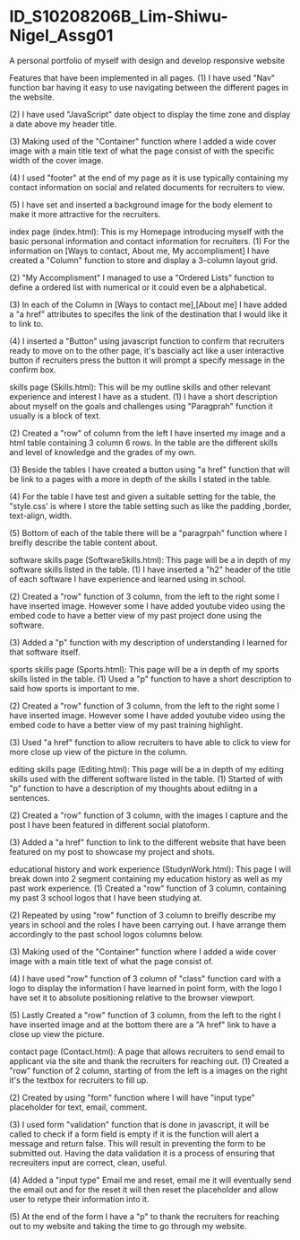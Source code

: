 # ID_S10208206B_Lim-Shiwu-Nigel_Assg01
A personal portfolio of myself with design and develop responsive website


Features that have been implemented in all pages.
(1) I have used "Nav" function bar having it easy to use navigating between the different pages in the website.


(2) I have used "JavaScript" date object to display the time zone and display a date above my header title.


(3) Making used of the "Container" function where I added a wide cover image with a main title text of what the page consist of with the specific width of the cover image.


(4) I used "footer" at the end of my page as it is use typically containing my contact information on social and related documents for recruiters to view.


(5) I have set and inserted a background image for the body element to make it more attractive for the recruiters. 


index page (index.html): This is my Homepage introducing myself with the basic personal information and contact information for recruiters.
(1) For the information on [Ways to contact, About me, My accomplisment] I have created a "Column" function to store and display a 3-column layout grid.


(2) "My Accomplisment" I managed to use a "Ordered Lists" function to define a ordered list with numerical or it could even be a alphabetical.


(3) In each of the Column in [Ways to contact me],[About me] I have added a "a href" attributes to specifes the link of the destination that I would like it to link to.


(4) I inserted a "Button" using javascript function to confirm that recruiters ready to move on to the other page, it's bascially act like a user interactive button if recruiters press the button it will prompt a specify message in the confirm box. 


skills page (Skills.html): This will be my outline skills and other relevant experience and interest I have as a student.
(1) I have a short description about myself on the goals and challenges using "Paragprah" function it usually is a block of text.


(2) Created a "row" of column from the left I have inserted my image and a html table containing 3 column 6 rows. In the table are the different skills and level of knowledge and the grades of my own.


(3) Beside the tables I have created a button using "a href" function that will be link to a pages with a more in depth of the skills I stated in the table.


(4) For the table I have test and given a suitable setting for the table, the "style.css' is where I store the table setting such as like the padding ,border, text-align, width.


(5) Bottom of each of the table there will be a "paragrpah" function where I breifly describe the table content about. 


software skills page (SoftwareSkills.html): This page will be a in depth of my software skills listed in the table.
(1) I have inserted a "h2" header of the title of each software I have experience and learned using in school.


(2) Created a "row" function of 3 column, from the left to the right some I have inserted image. However some I have added youtube video using the embed code to have a better view of my past project done using the software.


(3) Added a "p" function with my description of understanding I learned for that software itself.


sports skills page (Sports.html): This page will be a in depth of my sports skills listed in the table.
(1) Used a "p" function to have a short description to said how sports is important to me.


(2) Created a "row" function of 3 column, from the left to the right some I have inserted image. However some I have added youtube video using the embed code to have a better view of my past training highlight.


(3) Used "a href" function to allow recruiters to have able to click to view for more close up view of the picture in the column.


editing skills page (Editing.html): This page will be a in depth of my editing skills used with the different software listed in the table.
(1) Started of with "p" function to have a description of my thoughts about ediitng in a sentences.


(2) Created a "row" function of 3 column, with the images I capture and the post I have been featured in different social platoform.


(3) Added a "a href" function to link to the different website that have been featured on my post to showcase my project and shots.


educational history and work experience (StudynWork.html): This page I will break down into 2 segment containing my education history as well as my past work experience.
(1) Created a "row" function of 3 column, containing my past 3 school logos that I have been studying at.


(2) Repeated by using "row" function of 3 column to breifly describe my years in school and the roles I have been carrying out. I have arrange them accordingly to the past school logos columns below.


(3) Making used of the "Container" function where I added a wide cover image with a main title text of what the page consist of.


(4) I have used "row" function of 3 column of "class" function card with a logo to display the information I have learned in point form, with the logo I have set it to absolute positioning relative to the browser viewport.


(5) Lastly Created a "row" function of 3 column, from the left to the right I have inserted image and at the bottom there are a "A href" link to have a close up view the picture.

contact page (Contact.html): A page that allows recruiters to send email to applicant via the site and thank the recruiters for reaching out.
(1) Created a "row" function of 2 column, starting of from the left is a images on the right it's the textbox for recruiters to fill up.


(2) Created by using "form" function where I will have "input type" placeholder for text, email, comment.


(3) I used form "validation" function that is done in javascript, it will be called to check if a form field is empty if it is the function will alert a message and return false. This will result in preventing the form to be submitted out. Having the data validation it is a process of ensuring that recreuiters input are correct, clean, useful.


(4) Added a "input type" Email me and reset, email me it will eventually send the email out and for the reset it will then reset the placeholder and allow user to retype their information into it.


(5) At the end of the form I have a "p" to thank the recruiters for reaching out to my website and taking the time to go through my website.
